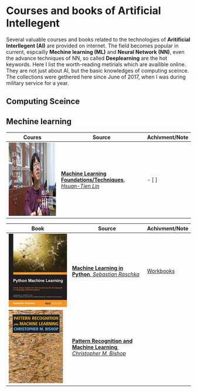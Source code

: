 # Courses and books of Artificial Intellegent
Several valuable courses and books related to the technologies of **Aritificial Interllegent (AI)** are provided on internet. The field becomes popular in current, espcailly **Mechine learning (ML)** and **Neural Network (NN)**, even the advance techniques of NN, so called **Deeplearning** are the hot keywords. Here I list the worth-reading metirials which are availible online. They are not just about AI, but the basic knowledges of computing sceince. The collections were gethered here since June of 2017, when I was during military service for a year.   

## Computing Sceince





## Mechine learning

| Coures | Source | Achivment/Note |
| -------- | -------- | -------- |
| <img src="Machine_Learning_in_Python_SR/doc/Lin.jpg"  height="200" width="450">  | [**Machine Learning Foundations/Techniques**, *Hsuan-Tien Lin*](https://www.csie.ntu.edu.tw/~htlin/) | - [ ]|


| Book | Source | Achivment/Note |
| -------- | -------- | -------- |
| <img src="Machine_Learning_in_Python_SR/doc/Python_Machine_Learning_RS.jpeg" height="200" width="450">    | [**Machine Learning in Python**, *Sebastian Raschka*](https://sebastianraschka.com/books.html)    | [Workbooks](Machine_Learning_in_Python_SR) |
| <img src="Machine_Learning_in_Python_SR/doc/Pattern_Recognition_and_Machine_Learning_Bishop.jpeg"  height="200"> | [**Pattern Recognition and Machine Learning**, *Christopher M. Bishop* ](https://books.google.com.tw/books/about/Pattern_Recognition_and_Machine_Learning.html?id=kTNoQgAACAAJ&source=kp_cover&redir_esc=y) | |
